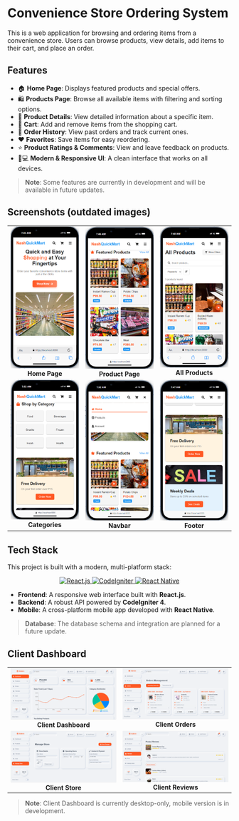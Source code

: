 # Convenience Store Ordering System

This is a web application for browsing and ordering items from a convenience store. Users can browse products, view details, add items to their cart, and place an order.

## Features

- 🏠 **Home Page**: Displays featured products and special offers.
- 🛍️ **Products Page**: Browse all available items with filtering and sorting options.
- 📄 **Product Details**: View detailed information about a specific item.
- 🛒 **Cart**: Add and remove items from the shopping cart.
- 📜 **Order History**: View past orders and track current ones.
- ❤️ **Favorites**: Save items for easy reordering.
- ⭐ **Product Ratings & Comments**: View and leave feedback on products.
- 📱💻 **Modern & Responsive UI**: A clean interface that works on all devices.

> **Note**: Some features are currently in development and will be available in future updates.

## Screenshots (outdated images)

<div align="center">

<table width="100%">
  <tr>
    <td align="center" valign="top" width="33%">
      <img src="./images/Homepage.png" alt="Homepage" width="100%">
      <br>
      <b>Home Page</b>
    </td>
    <td align="center" valign="top" width="33%">
      <img src="./images/Productpage.png" alt="Product Page" width="100%">
      <br>
      <b>Product Page</b>
    </td>
    <td align="center" valign="top" width="33%">
      <img src="./images/AllProducts.png" alt="All Products" width="100%">
      <br>
      <b>All Products</b>
    </td>
  </tr>
  <tr>
    <td align="center" valign="top" width="33%">
      <img src="./images/Categories.png" alt="Categories" width="100%">
      <br>
      <b>Categories</b>
    </td>
    <td align="center" valign="top" width="33%">
      <img src="./images/NavbarUi.png" alt="Navbar" width="100%">
      <br>
      <b>Navbar</b>
    </td>
    <td align="center" valign="top" width="33%">
      <img src="./images/Footer.png" alt="Footer" width="100%">
      <br>
      <b>Footer</b>
    </td>
  </tr>
</table>

</div>

## Tech Stack

This project is built with a modern, multi-platform stack:

<p align="center">
  <a href="https://reactjs.org/" target="_blank">
    <img src="https://img.shields.io/badge/-ReactJs-61DAFB?logo=react&logoColor=white&style=for-the-badge" alt="React.js">
  </a>
  <a href="https://codeigniter.com/" target="_blank">
    <img src="https://img.shields.io/badge/-CodeIgniter-EF4223?logo=codeigniter&logoColor=white&style=for-the-badge" alt="CodeIgniter">
  </a>
  <a href="https://reactnative.dev/" target="_blank">
    <img src="https://img.shields.io/badge/-React_Native-61DAFB?logo=react&logoColor=white&style=for-the-badge" alt="React Native">
  </a>
</p>

- **Frontend**: A responsive web interface built with **React.js**.
- **Backend**: A robust API powered by **CodeIgniter 4**.
- **Mobile**: A cross-platform mobile app developed with **React Native**.

> **Database**: The database schema and integration are planned for a future update.

## Client Dashboard

<div align="center">

<table width="100%">
  <tr>
    <td align="center" valign="top" width="50%">
      <img src="./images/clientdashboard.png" alt="Client Dashboard" width="100%">
      <br>
      <b>Client Dashboard</b>
    </td>
    <td align="center" valign="top" width="50%">
      <img src="./images/clientorders.png" alt="Client Orders" width="100%">
      <br>
      <b>Client Orders</b>
    </td>
  </tr>
  <tr>
    <td align="center" valign="top" width="50%">
      <img src="./images/clientstore.png" alt="Client Store" width="100%">
      <br>
      <b>Client Store</b>
    </td>
    <td align="center" valign="top" width="50%">
      <img src="./images/clientreview.png" alt="Client Reviews" width="100%">
      <br>
      <b>Client Reviews</b>
    </td>
  </tr>
</table>

</div>

> **Note**: Client Dashboard is currently desktop-only, mobile version is in development.
